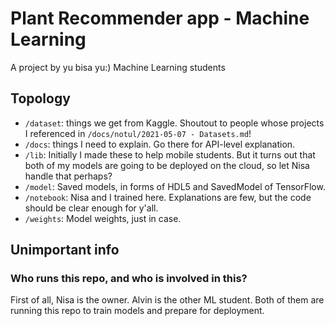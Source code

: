 # Plant Recommender app - Machine Learning
A project by yu bisa yu:) Machine Learning students

## Topology
- `/dataset`: things we get from Kaggle. Shoutout to people whose projects I referenced in `/docs/notul/2021-05-07 - Datasets.md`!
- `/docs`: things I need to explain. Go there for API-level explanation.
- `/lib`: Initially I made these to help mobile students. But it turns out that both of my models are going to be deployed on the cloud, so let Nisa handle that perhaps?
- `/model`: Saved models, in forms of HDL5 and SavedModel of TensorFlow.
- `/notebook`: Nisa and I trained here. Explanations are few, but the code should be clear enough for y'all.
- `/weights`: Model weights, just in case.

## Unimportant info

### Who runs this repo, and who is involved in this?
First of all, Nisa is the owner. Alvin is the other ML student. Both of them are running this repo to train models and prepare for deployment.